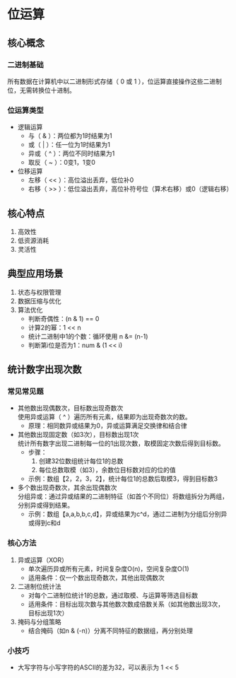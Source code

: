 # 位运算

## 核心概念

### 二进制基础

所有数据在计算机中以二进制形式存储（ 0 或 1 ），位运算直接操作这些二进制位，无需转换位十进制。

### 位运算类型

+ 逻辑运算
    + 与（ & ）：两位都为1时结果为1
    + 或（ | ）：任一位为1时结果为1
    + 异或（ ^ ）：两位不同时结果为1
    + 取反（ ~ ）：0变1，1变0
+ 位移运算
    + 左移（ << ）：高位溢出丢弃，低位补0
    + 右移（ >> ）：低位溢出丢弃，高位补符号位（算术右移）或0（逻辑右移）

## 核心特点

1. 高效性
2. 低资源消耗
3. 灵活性

## 典型应用场景

1. 状态与权限管理
2. 数据压缩与优化
3. 算法优化
    + 判断奇偶性：(n & 1) == 0
    + 计算2的幂：1 << n
    + 统计二进制中1的个数：循环使用 n &= (n-1)
    + 判断第i位是否为1：num & (1 << i)

## 统计数字出现次数

### 常见常见题

+ 其他数出现偶数次，目标数出现奇数次  
  使用异或运算（ ^ ）遍历所有元素，结果即为出现奇数次的数。
    + 原理：相同数异或结果为0，异或运算满足交换律和结合律
+ 其他数出现固定数（如3次），目标数出现1次    
  统计所有数字出现二进制每一位的1出现次数，取模固定次数后得到目标数。
    + 步骤：
        1. 创建32位数组统计每位1的总数
        2. 每位总数取模（如3），余数位目标数对应的位的值
    + 示例：数组【2，2，3，2】，统计每位1的总数后取模3，得到目标数3
+ 多个数出现奇数次，其余出现偶数次  
  分组异或：通过异或结果的二进制特征（如首个不同位）将数组拆分为两组，分别异或得到结果。
    + 示例：数组【a,a,b,b,c,d】，异或结果为c^d，通过二进制为分组后分别异或得到c和d

### 核心方法

1. 异或运算（XOR）
    + 单次遍历异或所有元素，时间复杂度O(n)，空间复杂度O(1)
    + 适用条件：仅一个数出现奇数次，其他出现偶数次
2. 二进制位统计法
    + 对每个二进制位统计1的总数，通过取模、与运算等筛选目标数
    + 适用条件：目标出现次数与其他数次数成倍数关系（如其他数出现3次，目标出现1次）
3. 掩码与分组策略
    + 结合掩码（如n & (-n)）分离不同特征的数据组，再分别处理 

### 小技巧
+ 大写字符与小写字符的ASCII的差为32，可以表示为 1 << 5